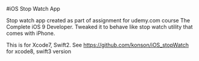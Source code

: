 #iOS Stop Watch App

Stop watch app created as part of assignment for udemy.com course The Complete iOS 9 Developer.
Tweaked it to behave like stop watch utility that comes with iPhone. 

This is for Xcode7, Swift2. See https://github.com/konson/iOS_stopWatch for xcode8, swift3 version


